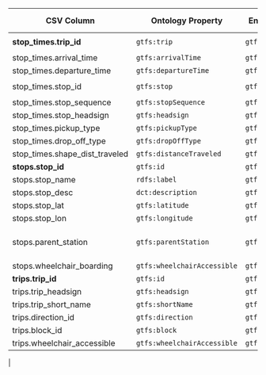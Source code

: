 | CSV Column           | Ontology Property | Entity Class | Rel. Entity Class | Subject Generation    | Join Condition | Datatype | Function Name | Function Output |
| --- | --- | --- | --- | --- | --- | --- | --- | --- |
| **stop\_times.trip\_id** | `gtfs:trip` | `gtfs:StopTime` | `gtfs:Trip` | `generateStopTimeSubject(trip_id, stop_sequence)` | `stop_times.trip_id = trips.trip_id` | URI (object) | `generateStopTimeSubject` | `http://transport.linkeddata.es/resource/stopTime/{trip_id}/{N}` |
| stop\_times.arrival\_time | `gtfs:arrivalTime` | `gtfs:StopTime` | — | same as above | — | `schema:Time` | `castToTime` | `"HH:MM:SS"^^schema:Time` |
| stop\_times.departure\_time | `gtfs:departureTime` | `gtfs:StopTime` | — | same | — | `schema:Time` | `castToTime` | as above |
| stop\_times.stop\_id | `gtfs:stop` | `gtfs:StopTime` | `gtfs:Stop` | same | `stop_times.stop_id = stops.stop_id` | URI (object) | `generateStopSubject` | `http://transport.linkeddata.es/resource/stop/{stop_id}` |
| stop\_times.stop\_sequence | `gtfs:stopSequence` | `gtfs:StopTime` | — | same | — | `xsd:nonNegativeInteger` | `castToInteger` | integer |
| stop\_times.stop\_headsign | `gtfs:headsign` | `gtfs:StopTime` | — | same | — | `xsd:string` | `formatHeadsign` | Title-case string |
| stop\_times.pickup\_type | `gtfs:pickupType` | `gtfs:StopTime` | `skos:Concept` | same | — | URI (object) | `mapPickupType` | see mapping list ↓ |
| stop\_times.drop\_off\_type | `gtfs:dropOffType` | `gtfs:StopTime` | `skos:Concept` | same | — | URI (object) | `mapDropOffType` | see mapping list ↓ |
| stop\_times.shape\_dist\_traveled | `gtfs:distanceTraveled` | `gtfs:StopTime` | — | same | — | `gtfs:nonNegativeFloat` | `castToFloat` | decimal ≥ 0 |
| **stops.stop\_id** | `gtfs:id` | `gtfs:Stop` | — | `generateStopSubject(stop_id)` | — | `xsd:string` | — | literal id |
| stops.stop\_name | `rdfs:label` | `gtfs:Stop` | — | same | — | `xsd:string` | `formatHeadsign` | clean label |
| stops.stop\_desc | `dct:description` | `gtfs:Stop` | — | same | — | `xsd:string` | — | literal |
| stops.stop\_lat | `gtfs:latitude` | `gtfs:Stop` | — | same | — | `xsd:float` | `castToFloat` | decimal |
| stops.stop\_lon | `gtfs:longitude` | `gtfs:Stop` | — | same | — | `xsd:float` | `castToFloat` | decimal |
| stops.parent\_station | `gtfs:parentStation` | `gtfs:Stop` | `gtfs:Station` | same | `stops.parent_station = stops.stop_id (where location_type = 1)` | URI (object) | `generateStopSubject` | station URI |
| stops.wheelchair\_boarding | `gtfs:wheelchairAccessible` | `gtfs:Stop` | `skos:Concept` | same | — | URI (object) | `mapWheelchair` | see mapping list ↓ |
| **trips.trip\_id** | `gtfs:id` | `gtfs:Trip` | — | `generateTripSubject(trip_id)` | — | `xsd:string` | — | literal id |
| trips.trip\_headsign | `gtfs:headsign` | `gtfs:Trip` | — | same | — | `xsd:string` | `formatHeadsign` | Title-case string |
| trips.trip\_short\_name | `gtfs:shortName` | `gtfs:Trip` | — | same | — | `xsd:string` | — | literal |
| trips.direction\_id | `gtfs:direction` | `gtfs:Trip` | `skos:Concept` | same | — | URI (object) | `mapDirection` | see mapping list ↓ |
| trips.block\_id | `gtfs:block` | `gtfs:Trip` | — | same | — | `xsd:string` | — | literal |
| trips.wheelchair\_accessible | `gtfs:wheelchairAccessible` | `gtfs:Trip` | `skos:Concept` | same | — | URI (object) | `mapWheelchair` | see mapping list ↓ |

|